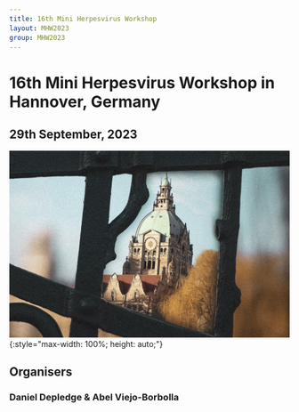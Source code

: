 ```yaml
---
title: 16th Mini Herpesvirus Workshop
layout: MHW2023
group: MHW2023
---
```


# 16th Mini Herpesvirus Workshop in Hannover, Germany
## 29th September, 2023 

![MHW2023](/static/img/logo/mhw2023.jpg){:style="max-width: 100%; height: auto;"}

## Organisers
### Daniel Depledge & Abel Viejo-Borbolla
